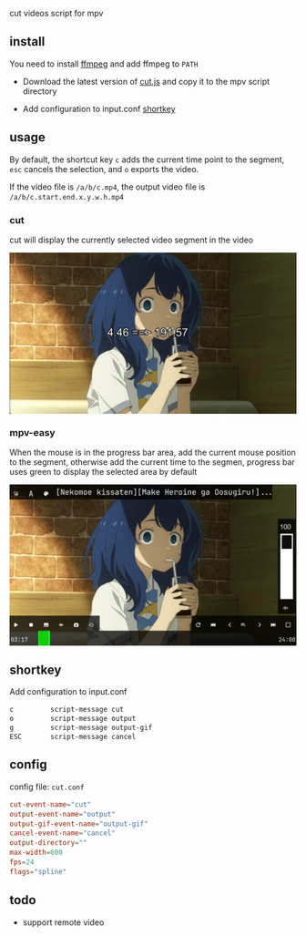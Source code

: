 cut videos script for mpv

## install

You need to install [ffmpeg](https://www.ffmpeg.org/download.html) and add ffmpeg to ```PATH```

- Download the latest version of [cut.js](https://github.com/mpv-easy/mpv-easy/releases) and copy it to the mpv script directory

- Add configuration to input.conf [shortkey](https://github.com/mpv-easy/mpv-easy/tree/main/mpv-cut#shortkey)


## usage

By default, the shortcut key `c` adds the current time point to the segment, `esc` cancels the selection, and `o` exports the video.

If the video file is `/a/b/c.mp4`, the output video file is `/a/b/c.start.end.x.y.w.h.mp4`

### cut

cut will display the currently selected video segment in the video

<div style="display: flex;">
  <img src="../assets/img/mpv-cut-text.webp" alt="cut"/>
</div>

### mpv-easy

When the mouse is in the progress bar area, add the current mouse position to the segment, otherwise add the current time to the segmen, progress bar uses green to display the selected area by default

<div style="display: flex;">
  <img src="../assets/img/mpv-easy-cut-area.webp" alt="mpv-easy-cut"/>
</div>


## shortkey


Add configuration to input.conf

```
c         script-message cut
o         script-message output
g         script-message output-gif
ESC       script-message cancel
```

## config

config file: `cut.conf`
```conf
cut-event-name="cut"
output-event-name="output"
output-gif-event-name="output-gif"
cancel-event-name="cancel"
output-directory=""
max-width=600
fps=24
flags="spline"
```

## todo

- support remote video